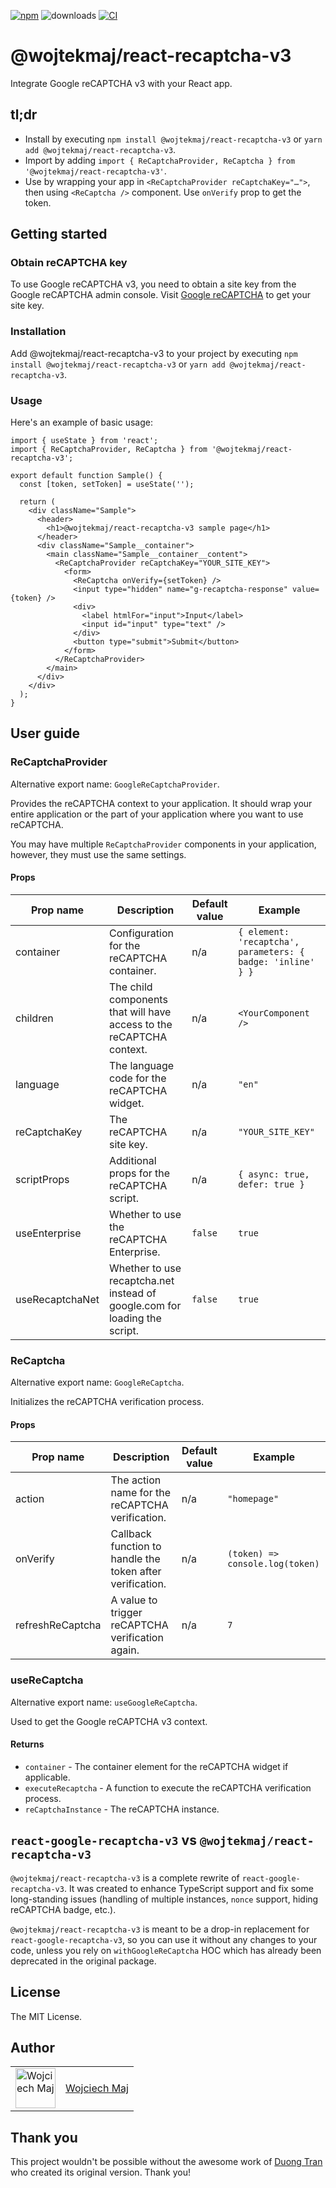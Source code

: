 [![npm](https://img.shields.io/npm/v/@wojtekmaj/react-recaptcha-v3.svg)](https://www.npmjs.com/package/@wojtekmaj/react-recaptcha-v3) ![downloads](https://img.shields.io/npm/dt/@wojtekmaj/react-recaptcha-v3.svg) [![CI](https://github.com/wojtekmaj/react-recaptcha-v3/actions/workflows/ci.yml/badge.svg)](https://github.com/wojtekmaj/react-recaptcha-v3/actions)

# @wojtekmaj/react-recaptcha-v3

Integrate Google reCAPTCHA v3 with your React app.

## tl;dr

- Install by executing `npm install @wojtekmaj/react-recaptcha-v3` or `yarn add @wojtekmaj/react-recaptcha-v3`.
- Import by adding `import { ReCaptchaProvider, ReCaptcha } from '@wojtekmaj/react-recaptcha-v3'`.
- Use by wrapping your app in `<ReCaptchaProvider reCaptchaKey="…">`, then using `<ReCaptcha />` component. Use `onVerify` prop to get the token.

## Getting started

### Obtain reCAPTCHA key

To use Google reCAPTCHA v3, you need to obtain a site key from the Google reCAPTCHA admin console. Visit [Google reCAPTCHA](https://www.google.com/recaptcha/admin) to get your site key.

### Installation

Add @wojtekmaj/react-recaptcha-v3 to your project by executing `npm install @wojtekmaj/react-recaptcha-v3` or `yarn add @wojtekmaj/react-recaptcha-v3`.

### Usage

Here's an example of basic usage:

```tsx
import { useState } from 'react';
import { ReCaptchaProvider, ReCaptcha } from '@wojtekmaj/react-recaptcha-v3';

export default function Sample() {
  const [token, setToken] = useState('');

  return (
    <div className="Sample">
      <header>
        <h1>@wojtekmaj/react-recaptcha-v3 sample page</h1>
      </header>
      <div className="Sample__container">
        <main className="Sample__container__content">
          <ReCaptchaProvider reCaptchaKey="YOUR_SITE_KEY">
            <form>
              <ReCaptcha onVerify={setToken} />
              <input type="hidden" name="g-recaptcha-response" value={token} />
              <div>
                <label htmlFor="input">Input</label>
                <input id="input" type="text" />
              </div>
              <button type="submit">Submit</button>
            </form>
          </ReCaptchaProvider>
        </main>
      </div>
    </div>
  );
}
```

## User guide

### ReCaptchaProvider

Alternative export name: `GoogleReCaptchaProvider`.

Provides the reCAPTCHA context to your application. It should wrap your entire application or the part of your application where you want to use reCAPTCHA.

You may have multiple `ReCaptchaProvider` components in your application, however, they must use the same settings.

#### Props

| Prop name       | Description                                                                | Default value | Example                                                     |
| --------------- | -------------------------------------------------------------------------- | ------------- | ----------------------------------------------------------- |
| container       | Configuration for the reCAPTCHA container.                                 | n/a           | `{ element: 'recaptcha', parameters: { badge: 'inline' } }` |
| children        | The child components that will have access to the reCAPTCHA context.       | n/a           | `<YourComponent />`                                         |
| language        | The language code for the reCAPTCHA widget.                                | n/a           | `"en"`                                                      |
| reCaptchaKey    | The reCAPTCHA site key.                                                    | n/a           | `"YOUR_SITE_KEY"`                                           |
| scriptProps     | Additional props for the reCAPTCHA script.                                 | n/a           | `{ async: true, defer: true }`                              |
| useEnterprise   | Whether to use the reCAPTCHA Enterprise.                                   | `false`       | `true`                                                      |
| useRecaptchaNet | Whether to use recaptcha.net instead of google.com for loading the script. | `false`       | `true`                                                      |

### ReCaptcha

Alternative export name: `GoogleReCaptcha`.

Initializes the reCAPTCHA verification process.

#### Props

| Prop name        | Description                                               | Default value | Example                         |
| ---------------- | --------------------------------------------------------- | ------------- | ------------------------------- |
| action           | The action name for the reCAPTCHA verification.           | n/a           | `"homepage"`                    |
| onVerify         | Callback function to handle the token after verification. | n/a           | `(token) => console.log(token)` |
| refreshReCaptcha | A value to trigger reCAPTCHA verification again.          | n/a           | `7`                             |

### useReCaptcha

Alternative export name: `useGoogleReCaptcha`.

Used to get the Google reCAPTCHA v3 context.

#### Returns

- `container` - The container element for the reCAPTCHA widget if applicable.
- `executeRecaptcha` - A function to execute the reCAPTCHA verification process.
- `reCaptchaInstance` - The reCAPTCHA instance.

## `react-google-recaptcha-v3` vs `@wojtekmaj/react-recaptcha-v3`

`@wojtekmaj/react-recaptcha-v3` is a complete rewrite of `react-google-recaptcha-v3`. It was created to enhance TypeScript support and fix some long-standing issues (handling of multiple instances, `nonce` support, hiding reCAPTCHA badge, etc.).

`@wojtekmaj/react-recaptcha-v3` is meant to be a drop-in replacement for `react-google-recaptcha-v3`, so you can use it without any changes to your code, unless you rely on `withGoogleReCaptcha` HOC which has already been deprecated in the original package.

## License

The MIT License.

## Author

<table>
  <tr>
    <td >
      <img src="https://avatars.githubusercontent.com/u/5426427?v=4&s=128" width="64" height="64" alt="Wojciech Maj">
    </td>
    <td>
      <a href="https://github.com/wojtekmaj">Wojciech Maj</a>
    </td>
  </tr>
</table>

## Thank you

This project wouldn't be possible without the awesome work of [Duong Tran](https://github.com/t49tran) who created its original version. Thank you!
